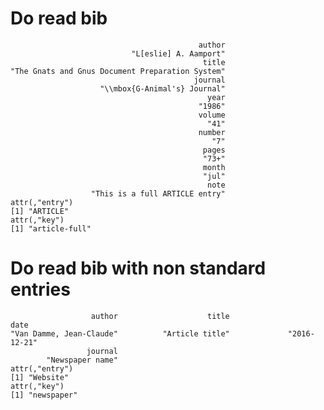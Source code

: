 # Do read bib

                                              author 
                               "L[eslie] A. Aamport" 
                                               title 
    "The Gnats and Gnus Document Preparation System" 
                                             journal 
                        "\\mbox{G-Animal's} Journal" 
                                                year 
                                              "1986" 
                                              volume 
                                                "41" 
                                              number 
                                                 "7" 
                                               pages 
                                               "73+" 
                                               month 
                                               "jul" 
                                                note 
                      "This is a full ARTICLE entry" 
    attr(,"entry")
    [1] "ARTICLE"
    attr(,"key")
    [1] "article-full"

# Do read bib with non standard entries

                      author                    title                     date 
    "Van Damme, Jean-Claude"          "Article title"             "2016-12-21" 
                     journal 
            "Newspaper name" 
    attr(,"entry")
    [1] "Website"
    attr(,"key")
    [1] "newspaper"

